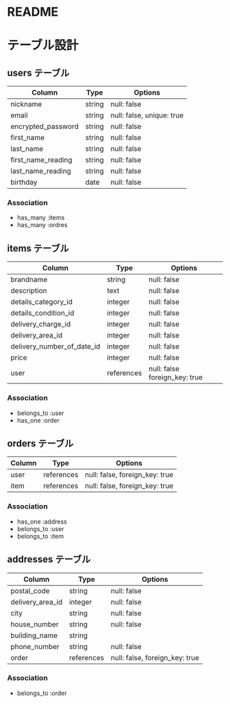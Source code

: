 # README
# テーブル設計

## users テーブル

| Column             | Type     | Options                   |
| ------------------ | ------   | ------------------------  |
| nickname           | string   | null: false               |
| email              | string   | null: false, unique: true |
| encrypted_password | string   | null: false               |
| first_name         | string   | null: false               |
| last_name          | string   | null: false               |
| first_name_reading | string   | null: false               |
| last_name_reading  | string   | null: false               |
| birthday           | date     | null: false               |



### Association

- has_many :items
- has_many :ordres

## items テーブル

| Column                      | Type       | Options                       |
| -------------------------   | ------     | ----------------------------- |
| brandname                   | string     | null: false                   |
| description                 | text       | null: false                   |
| details_category_id         | integer    | null: false                   |
| details_condition_id        | integer    | null: false                   |
| delivery_charge_id          | integer    | null: false                   |
| delivery_area_id            | integer    | null: false                   |
| delivery_number_of_date_id  | integer    | null: false                   |
| price                       | integer    | null: false                   |
| user                        | references | null: false foreign_key: true |

### Association

- belongs_to :user
- has_one :order

## orders テーブル

| Column        | Type       | Options                        |
| --------------| ---------- | ------------------------------ |
| user          | references | null: false, foreign_key: true |
| item          | references | null: false, foreign_key: true |

### Association

- has_one :address
- belongs_to :user
- belongs_to :item

## addresses テーブル

| Column           | Type       | Options                        |
| ---------------- | ---------- | ------------------------------ |
| postal_code      | string     | null: false                    |
| delivery_area_id | integer    | null: false                    |
| city             | string     | null: false                    |
| house_number     | string     | null: false                    |
| building_name    | string     |                     |
| phone_number     | string     | null: false                    |
| order              | references | null: false, foreign_key: true |


### Association

- belongs_to :order
